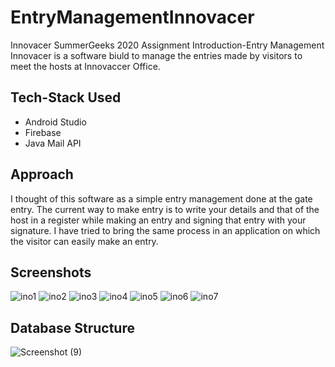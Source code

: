 # EntryManagementInnovacer
Innovacer SummerGeeks 2020 Assignment
Introduction-Entry Management Innovacer is a software biuld to manage the entries made by visitors to meet the hosts at Innovaccer Office.

## Tech-Stack Used
- Android Studio
- Firebase
- Java Mail API

## Approach
I thought of this software as a simple entry management done at the gate entry. The current way to make entry is to write your details and that of the host in a register while making an entry and signing that entry with your signature. I have tried to bring the same process in an application on which the visitor can easily make an entry.


## Screenshots

![ino1](https://user-images.githubusercontent.com/46107101/69844573-df5a8c80-1292-11ea-87fd-a0849a780924.png)
![ino2](https://user-images.githubusercontent.com/46107101/69844574-df5a8c80-1292-11ea-8889-1e43c65f13d8.png)
![ino3](https://user-images.githubusercontent.com/46107101/69844575-df5a8c80-1292-11ea-81b8-664bb19402d3.png)
![ino4](https://user-images.githubusercontent.com/46107101/69844576-dff32300-1292-11ea-9e1b-2406024da358.png)
![ino5](https://user-images.githubusercontent.com/46107101/69844577-dff32300-1292-11ea-861d-696c9dd48f48.png)
![ino6](https://user-images.githubusercontent.com/46107101/69844578-e08bb980-1292-11ea-8d39-cfb1d72012fd.png)
![ino7](https://user-images.githubusercontent.com/46107101/69844598-f4372000-1292-11ea-88b9-7eacb47bba33.png)


## Database Structure

![Screenshot (9)](https://user-images.githubusercontent.com/46107101/69826659-22d4dc80-123a-11ea-9669-438696c8bb03.png)
